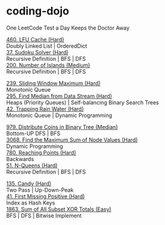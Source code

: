 # coding-dojo
One LeetCode Test a Day Keeps the Doctor Away



[460. LFU Cache (Hard)](Day1.md) \
Doubly Linked List | OrderedDict\
[37. Sudoku Solver (Hard)](Day1.md) \
Recursive Definition | BFS | DFS\
[200. Number of Islands (Medium)](Day1.md)\
Recursive Definition | BFS | DFS

[239. Sliding Window Maximum (Hard)](Day2.md) \
Monotonic Queue\
[295. Find Median from Data Stream (Hard)](Day2.md) \
Heaps (Priority Queues) | Self-balancing Binary Search Trees\
[42. Trapping Rain Water (Hard)](Day2.md)\
Monotonic Queue | Dynamic Programming

[979. Distribute Coins in Binary Tree (Median)](Day3.md)\
Bottom-UP DFS | BFS\
[3068. Find the Maximum Sum of Node Values (Hard)](Day3.md)\
Dynamic Programming\
[780. Reaching Points (Hard)](Day3.md)\
Backwards\
[51. N-Queens (Hard)](Day3.md)\
Recursive Definition | BFS | DFS

[135. Candy (Hard)](Day4.md)\
Two Pass | Up-Down-Peak\
[41. First Missing Positive (Hard)](Day4.md)\
Index as Hash Keys\
[1863. Sum of All Subset XOR Totals (Easy)](Day4.md)\
BFS | DFS | Bitwise Implement
